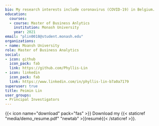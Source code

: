```yaml
---
bio: My research interests include coronavirus (COVID-19) in Belgium.
education:
  courses:
  - course: Master of Business Anlytics
    institution: Monash University
    year: 2021
email: "plin0018@student.monash.edu"
organizations:
- name: Moansh University
role: Master of Business Analytics
social:
- icon: github
  icon_pack: fab
  link: https://github.com/Phyllis-Lin
- icon: linkedin
  icon_pack: fab
  link: https://www.linkedin.com/in/phyllis-lin-b7a0a7179
superuser: true
title: Peimin Lin
user_groups:
- Principal Investigators
---
```


{{< icon name="download" pack="fas" >}} Download my {{< staticref "media/demo_resume.pdf" "newtab" >}}resumé{{< /staticref >}}.
